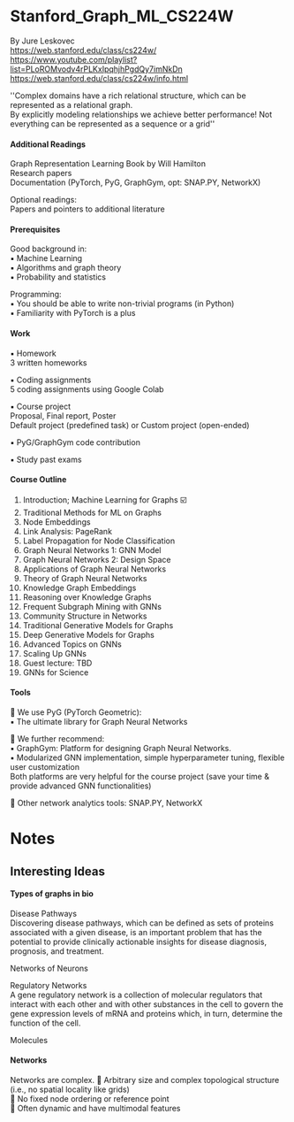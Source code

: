 # Stanford_Graph_ML_CS224W
By Jure Leskovec  
https://web.stanford.edu/class/cs224w/   
https://www.youtube.com/playlist?list=PLoROMvodv4rPLKxIpqhjhPgdQy7imNkDn   
https://web.stanford.edu/class/cs224w/info.html  

''Complex domains have a rich relational structure, which can be represented as a relational graph.   
By explicitly modeling relationships we achieve better performance! Not everything can be represented as a sequence or a grid''

#### Additional Readings
Graph Representation Learning Book by Will Hamilton  
Research papers  
Documentation (PyTorch, PyG, GraphGym, opt: SNAP.PY, NetworkX)

Optional readings:  
Papers and pointers to additional literature  

#### Prerequisites  
Good background in:  
▪ Machine Learning  
▪ Algorithms and graph theory   
▪ Probability and statistics  

Programming:  
▪ You should be able to write non-trivial programs (in Python)  
▪ Familiarity with PyTorch is a plus  

#### Work
▪ Homework   
3 written homeworks    

▪ Coding assignments    
5 coding assignments using Google Colab  

▪ Course project  
Proposal, Final report, Poster    
Default project (predefined task) or Custom project (open-ended)  

▪ PyG/GraphGym code contribution   

▪ Study past exams

#### Course Outline
1. Introduction; Machine Learning for Graphs  ☑️  
2. Traditional Methods for ML on Graphs  
3. Node Embeddings  
4. Link Analysis: PageRank  
5. Label Propagation for Node Classification  
6. Graph Neural Networks 1: GNN Model  
7. Graph Neural Networks 2: Design Space  
8. Applications of Graph Neural Networks  
9. Theory of Graph Neural Networks  
10. Knowledge Graph Embeddings  
11. Reasoning over Knowledge Graphs  
12. Frequent Subgraph Mining with GNNs  
13. Community Structure in Networks  
14. Traditional Generative Models for Graphs  
15. Deep Generative Models for Graphs  
16. Advanced Topics on GNNs  
17. Scaling Up GNNs  
18. Guest lecture: TBD  
19. GNNs for Science  

#### Tools
 We use PyG (PyTorch Geometric):  
▪ The ultimate library for Graph Neural Networks  

 We further recommend:  
▪ GraphGym: Platform for designing Graph Neural Networks.  
▪ Modularized GNN implementation, simple hyperparameter tuning, flexible user customization   
Both platforms are very helpful for the course project (save your time & provide advanced GNN functionalities)  

 Other network analytics tools: SNAP.PY, NetworkX

# Notes
## Interesting Ideas
#### Types of graphs in bio
Disease Pathways  
Discovering disease pathways, which can be defined as sets of proteins associated with a given disease, is an important problem that has the potential to provide clinically actionable insights for disease diagnosis, prognosis, and treatment.  

Networks of Neurons

Regulatory Networks  
A gene regulatory network is a collection of molecular regulators that interact with each other and with other substances in the cell to govern the gene expression levels of mRNA and proteins which, in turn, determine the function of the cell. 

Molecules

#### Networks
Networks are complex.
 Arbitrary size and complex topological structure (i.e., no spatial locality like grids)  
 No fixed node ordering or reference point  
 Often dynamic and have multimodal features  
